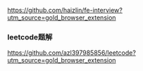 https://github.com/haizlin/fe-interview?utm_source=gold_browser_extension

### leetcode题解
https://github.com/azl397985856/leetcode?utm_source=gold_browser_extension